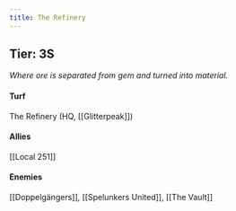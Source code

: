 ```yaml
---
title: The Refinery
---
```


## Tier: 3S
*Where ore is separated from gem and turned into material.*

#### **Turf**
The Refinery (HQ, [[Glitterpeak]])

#### **Allies**
[[Local 251]]

#### **Enemies**
[[Doppelgängers]], [[Spelunkers United]], [[The Vault]]
